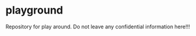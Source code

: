 playground
==========

Repository for play around. Do not leave any confidential information here!!!